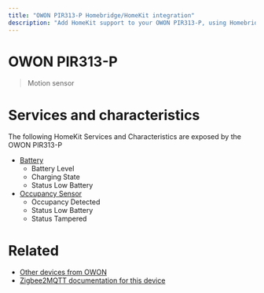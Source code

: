 ```yaml
---
title: "OWON PIR313-P Homebridge/HomeKit integration"
description: "Add HomeKit support to your OWON PIR313-P, using Homebridge, Zigbee2MQTT and homebridge-z2m."
---
```

<!---
This file has been GENERATED using src/docgen/docgen.ts
DO NOT EDIT THIS FILE MANUALLY!
-->
# OWON PIR313-P
> Motion sensor


# Services and characteristics
The following HomeKit Services and Characteristics are exposed by
the OWON PIR313-P

* [Battery](../../battery.md)
  * Battery Level
  * Charging State
  * Status Low Battery
* [Occupancy Sensor](../../sensors.md)
  * Occupancy Detected
  * Status Low Battery
  * Status Tampered


# Related
* [Other devices from OWON](../index.md#owon)
* [Zigbee2MQTT documentation for this device](https://www.zigbee2mqtt.io/devices/PIR313-P.html)